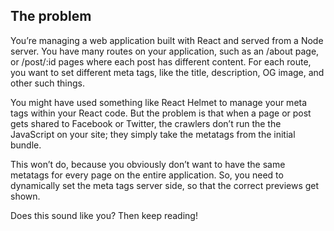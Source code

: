 ## The problem
You’re managing a web application built with React and served from a Node server. You have many routes on your application, such as an /about page, or /post/:id pages where each post has different content. For each route, you want to set different meta tags, like the title, description, OG image, and other such things.

You might have used something like React Helmet to manage your meta tags within your React code. But the problem is that when a page or post gets shared to Facebook or Twitter, the crawlers don’t run the the JavaScript on your site; they simply take the metatags from the initial bundle.

This won’t do, because you obviously don’t want to have the same metatags for every page on the entire application. So, you need to dynamically set the meta tags server side, so that the correct previews get shown.

Does this sound like you? Then keep reading!
